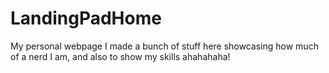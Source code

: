 # LandingPadHome
My personal webpage
I made a bunch of stuff here showcasing how much of a nerd I am, and also to show my skills ahahahaha!
